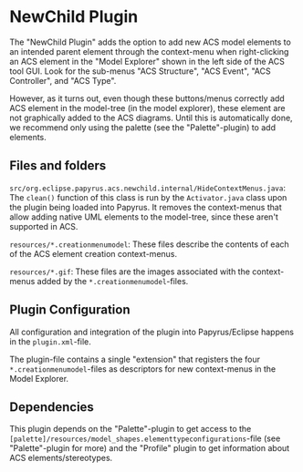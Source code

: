 # NewChild Plugin
The "NewChild Plugin" adds the option to add new ACS model elements to an intended parent element through the context-menu when right-clicking an ACS element in the "Model Explorer" shown in the left side of the ACS tool GUI. Look for the sub-menus "ACS Structure", "ACS Event", "ACS Controller", and "ACS Type".

However, as it turns out, even though these buttons/menus correctly add ACS element in the model-tree (in the model explorer), these element are not graphically added to the ACS diagrams. Until this is automatically done, we recommend only using the palette (see the "Palette"-plugin) to add elements.


## Files and folders
`src/org.eclipse.papyrus.acs.newchild.internal/HideContextMenus.java`: The `clean()` function of this class is run by the `Activator.java` class upon the plugin being loaded into Papyrus. It removes the context-menus that allow adding native UML elements to the model-tree, since these aren't supported in ACS.

`resources/*.creationmenumodel`: These files describe the contents of each of the ACS element creation context-menus.

`resources/*.gif`: These files are the images associated with the context-menus added by the `*.creationmenumodel`-files.


## Plugin Configuration
All configuration and integration of the plugin into Papyrus/Eclipse happens in the `plugin.xml`-file. 

The plugin-file contains a single "extension" that registers the four `*.creationmenumodel`-files as descriptors for new context-menus in the Model Explorer.


## Dependencies
This plugin depends on the "Palette"-plugin to get access to the `[palette]/resources/model_shapes.elementtypeconfigurations`-file (see "Palette"-plugin for more) and the "Profile" plugin to get information about ACS elements/stereotypes.
